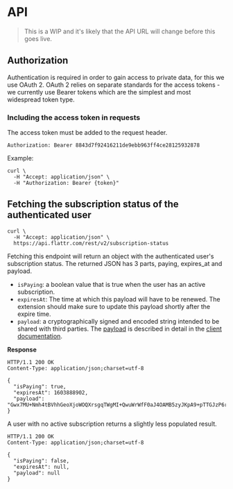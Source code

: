 # API

> This is a WIP and it's likely that the API URL will change before this goes live.

## Authorization

Authentication is required in order to gain access to private data, for this we use OAuth 2. OAuth 2 relies on separate standards for the access tokens - we currently use Bearer tokens which are the simplest and most widespread token type.

### Including the access token in requests

The access token must be added to the request header.

    Authorization: Bearer 8843d7f92416211de9ebb963ff4ce28125932878

Example:

    curl \
      -H "Accept: application/json" \
      -H "Authorization: Bearer {token}"

## Fetching the subscription status of the authenticated user


    curl \
      -H "Accept: application/json" \
      https://api.flattr.com/rest/v2/subscription-status

Fetching this endpoint will return an object with the authenticated user's subscription status. The returned JSON has 3 parts, paying, expires_at and payload.

* `isPaying`: a boolean value that is true when the user has an active subscription.
* `expiresAt`: The time at which this payload will have to be renewed. The extension should make sure to update this payload shortly after the expire time.
* `payload`: a cryptographically signed and encoded string intended to be shared with third parties. The [payload](../publisher-website/README.md) is described in detail in the [client documentation](../publisher-website/README.md).

**Response**

    HTTP/1.1 200 OK
    Content-Type: application/json;charset=utf-8

    {
      "isPaying": true,
      "expiresAt": 1603888902,
      "payload": "Gwx7MU+Nmh4tBVhhGeoXjoWOQXrsgqTWgMI+QwuWrWfF0aJ4OAMB5zyJKpA9+pTTGJzP6rVEzZw"
    }

A user with no active subscription returns a slightly less populated result.

    HTTP/1.1 200 OK
    Content-Type: application/json;charset=utf-8

    {
      "isPaying": false,
      "expiresAt": null,
      "payload": null
    }
